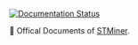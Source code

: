 [![Documentation Status](https://readthedocs.org/projects/stminerdoc/badge/?version=latest)](https://stminerdoc.readthedocs.io/en/latest/?badge=latest)  

📖 Offical Documents of [STMiner](https://github.com/xjtu-omics/STMiner).
